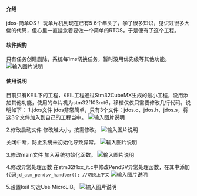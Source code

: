 
#### 介绍
jdos-简单OS！
玩单片机到现在已有5 6个年头了，学了很多知识，见识过很多大佬的代码，但心里一直挂念着要做一个简单的RTOS，于是便有了这个工程。

#### 软件架构
只有任务创建删除，系统每1ms切换任务，暂时没用优先级等其他功能。
![输入图片说明](https://foruda.gitee.com/images/1726026645705536659/dbdd12c6_8205780.png "9ce12694a0930e38b169a15c6dec2b8.png")


#### 使用说明
目前只有KEIL下的工程，KEIL工程通过Stm32CubeMX生成的最小工程，没用添加其他功能，使用的单片机为stm32f103rct6，移植仅仅只需要修改几行代码，说明如下：
1.jdos文件
jdos非常简单，只有3个文件：jdos.c、jdos.h、jdos.s，将这3个文件加入到自己的工程当中。
![输入图片说明](https://foruda.gitee.com/images/1726031536940488956/2dcfcdb6_8205780.png "在这里输入图片标题")

2.修改启动文件
修改堆大小，按需修改。
![输入图片说明](https://foruda.gitee.com/images/1726031626855695340/b5ed2fbc_8205780.png "1074457ee661164b272144a1de152e3.png")

关闭中断，防止系统未初始化导致异常。
![输入图片说明](https://foruda.gitee.com/images/1726031729329982080/48d2ee8d_8205780.png "8efeaff06365f8a0ab9a3cc0bf4c948.png")

3.修改main文件
加入系统初始化函数。
![输入图片说明](https://foruda.gitee.com/images/1726031780589223911/564e10b4_8205780.png "cd3938d782d761bcab55d0108aa0698.png")

4.修改异常处理函数
在stm32f1xx_it.c中修改PendSV异常处理函数，在其中添加代码`jd_asm_pendsv_handler(); //切换上下文`
![输入图片说明](https://foruda.gitee.com/images/1726032055320490792/47010d47_8205780.png "58876165b1d34bb4f58c9cab86a6a2a.png")

5.设置keil
勾选Use MicroLIB。
![输入图片说明](https://foruda.gitee.com/images/1726032143415200813/37cf47df_8205780.png "85b4cd65a085f282b47238f949ab7dc.png")
